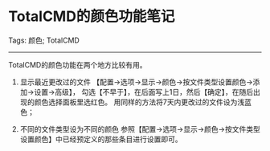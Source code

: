 # TotalCMD的颜色功能笔记
Tags: 颜色; TotalCMD

------

TotalCMD的颜色功能在两个地方比较有用。

1. 显示最近更改过的文件
  【配置->选项->显示->颜色->按文件类型设置颜色->添加->设置->高级】，
   勾选【不早于】，在后面写上1日，然后【确定】，在随后出现的颜色选择面板里选红色。
   用同样的方法将7天内更改过的文件设为浅蓝色；

1. 不同的文件类型设为不同的颜色 
   参照【配置->选项->显示->颜色->按文件类型设置颜色】中已经预定义的那些条目进行设置即可。
